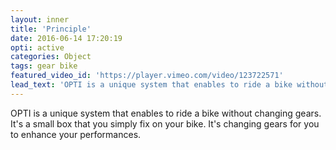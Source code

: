 ```yaml
---
layout: inner
title: 'Principle'
date: 2016-06-14 17:20:19
opti: active
categories: Object
tags: gear bike
featured_video_id: 'https://player.vimeo.com/video/123722571'
lead_text: 'OPTI is a unique system that enables to ride a bike without changing gears. It is a small box that you simply fix on your bike. It is changing gears for you to enhance your performances.'
---
```



OPTI is a unique system that enables to ride a bike without changing gears. It's a small box that you simply fix on your bike. It's changing gears for you to enhance your performances.

